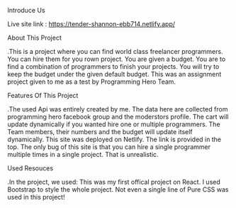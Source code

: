 Introduce Us

Live site link : https://tender-shannon-ebb714.netlify.app/

About This Project

.This is a project where you can find world class freelancer programmers. You can hire them for you rown project. You are given a budget. You are to find a combination of programmers to finish your projects. You will try to keep the budget under the given default budget. This was an assignment project given to me as a test by Programming Hero Team.

Features Of This Project

.The used Api was entirely created by me. The data here are collected from programming hero facebook group and the moderstors profile.
The cart will update dynamically if you wanted hire one or multiple programmers. The Team members, their numbers and the budget will update itself dynamically.
This site was deployed on Netlify. The link is provided in the top.
The only bug of this site is that you can hire a single programmer multiple times in a single project. That is unrealistic.

Used Resouces

.In the project, we used:
This was my first offical project on React.
I used Bootstrap to style the whole project. Not even a single line of Pure CSS was used in this project!